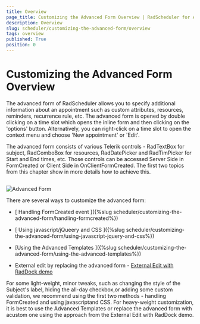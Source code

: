 ```yaml
---
title: Overview
page_title: Customizing the Advanced Form Overview | RadScheduler for ASP.NET AJAX Documentation
description: Overview
slug: scheduler/customizing-the-advanced-form/overview
tags: overview
published: True
position: 0
---
```


# Customizing the Advanced Form Overview



The advanced form of RadScheduler allows you to specify additional information about an appointment such as custom attributes, resources, reminders, recurrence rule, etc. The advanced form is opened by double clicking on a time slot which opens the inline form and then clicking on the 'options' button. Alternatively, you can right-click on a time slot to open the context menu and choose 'New appointment' or 'Edit'.

The advanced form consists of various Telerik controls - RadTextBox for subject, RadComboBox for resources, RadDatePicker and RadTimPicker for Start and End times, etc. Those controls can be accessed Server Side in FormCreated or Client Side in OnClientFormCreated. The first two topics from this chapter show in more details how to achieve this.

## 

![Advanced Form](images/AdvancedForm.png)

There are several ways to customize the advanced form:

* [ Handling FormCreated event ]({%slug scheduler/customizing-the-advanced-form/handling-formcreated%})

* [ Using javascript/jQueery and CSS ]({%slug scheduler/customizing-the-advanced-form/using-javascript-jquery-and-css%})

* [Using the Advanced Templates ]({%slug scheduler/customizing-the-advanced-form/using-the-advanced-templates%})

* External edit by replacing the advanced form - [External Edit with RadDock demo]( https://demos.telerik.com/aspnet-ajax/scheduler/examples/raddock/defaultcs.aspx)

For some light-weight, minor tweaks, such as changing the style of the Subject's label, hiding the all-day checkbox,or adding some custom validation, we recommend using the first two methods - handling FormCreated and using javascriptand CSS. For heavy-weight customization, it is best to use the Advanced Templates or replace the advanced form with acustom one using the approach from the External Edit with RadDock demo.


